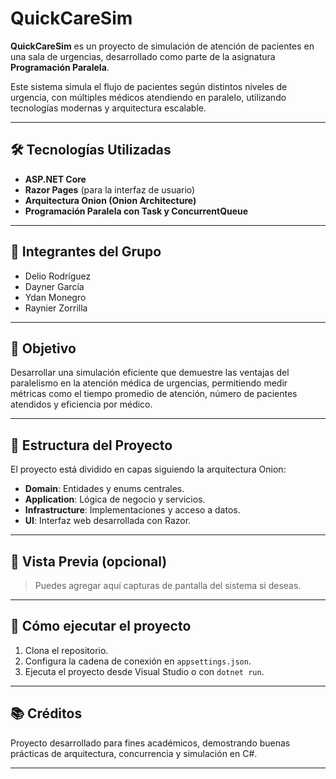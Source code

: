 # QuickCareSim

**QuickCareSim** es un proyecto de simulación de atención de pacientes en una sala de urgencias, desarrollado como parte de la asignatura **Programación Paralela**.

Este sistema simula el flujo de pacientes según distintos niveles de urgencia, con múltiples médicos atendiendo en paralelo, utilizando tecnologías modernas y arquitectura escalable.

---

## 🛠️ Tecnologías Utilizadas

- **ASP.NET Core**
- **Razor Pages** (para la interfaz de usuario)
- **Arquitectura Onion (Onion Architecture)**
- **Programación Paralela con Task y ConcurrentQueue**

---

## 👥 Integrantes del Grupo

- Delio Rodríguez  
- Dayner García  
- Ydan Monegro  
- Raynier Zorrilla

---

## 🎯 Objetivo

Desarrollar una simulación eficiente que demuestre las ventajas del paralelismo en la atención médica de urgencias, permitiendo medir métricas como el tiempo promedio de atención, número de pacientes atendidos y eficiencia por médico.

---

## 📁 Estructura del Proyecto

El proyecto está dividido en capas siguiendo la arquitectura Onion:

- **Domain**: Entidades y enums centrales.
- **Application**: Lógica de negocio y servicios.
- **Infrastructure**: Implementaciones y acceso a datos.
- **UI**: Interfaz web desarrollada con Razor.

---

## 📸 Vista Previa (opcional)

> Puedes agregar aquí capturas de pantalla del sistema si deseas.

---

## 🚀 Cómo ejecutar el proyecto

1. Clona el repositorio.
2. Configura la cadena de conexión en `appsettings.json`.
3. Ejecuta el proyecto desde Visual Studio o con `dotnet run`.

---

## 📚 Créditos

Proyecto desarrollado para fines académicos, demostrando buenas prácticas de arquitectura, concurrencia y simulación en C#.

---
